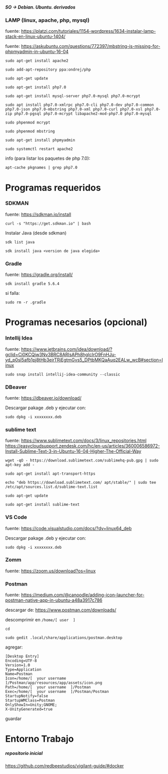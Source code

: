##### SO -> Debian. Ubuntu. derivados
### LAMP (linux, apache, php, mysql)
fuente: https://platzi.com/tutoriales/1154-wordpress/1634-instalar-lamp-stack-en-linux-ubuntu-1404/

fuente: https://askubuntu.com/questions/772397/mbstring-is-missing-for-phpmyadmin-in-ubuntu-16-04

`sudo apt-get install apache2 `


`sudo add-apt-repository ppa:ondrej/php `

`sudo apt-get update `

`sudo apt-get install php7.0 `

`sudo apt-get install mysql-server php7.0-mysql php7.0-mcrypt`

`sudo apt install php7.0-xmlrpc php7.0-cli php7.0-dev php7.0-common php7.0-json php7.0-mbstring php7.0-xml php7.0-curl php7.0-xsl php7.0-zip php7.0-pgsql php7.0-mcrypt libapache2-mod-php7.0 php7.0-mysql `


`sudo phpenmod mcrypt`

`sudo phpenmod mbstring`

`sudo apt-get install phpmyadmin`

`sudo systemctl restart apache2`

info (para listar los paquetes de php 7.0):

`apt-cache pkgnames | grep php7.0`


# Programas requeridos

### **SDKMAN**
fuente: https://sdkman.io/install

`curl -s "https://get.sdkman.io" | bash` 

Instalar Java (desde sdkman)

`sdk list java`

`sdk install java <version de java elegida>`


### **Gradle**
fuente: https://gradle.org/install/

`sdk install gradle 5.6.4`

si falla:

`sudo rm -r .gradle`


# Programas necesarios (opcional)

### **Intellij Idea**
fuente: https://www.jetbrains.com/idea/download/?gclid=Cj0KCQjw3Nv3BRC8ARIsAPh8hgIcIrO9FnHJu-yd_p0sI5afb1pj8tHb3eirTRiEgtmGvs5_DPtbMKQaAuq2EALw_wcB#section=linux
              
`sudo snap install intellij-idea-community --classic`   
    
### **DBeaver**
fuente: https://dbeaver.io/download/

Descargar pakage .deb y ejecutar con:

`sudo dpkg -i xxxxxxxx.deb`

### **sublime text** 
fuente: https://www.sublimetext.com/docs/3/linux_repositories.html
https://easycloudsupport.zendesk.com/hc/en-us/articles/360006586972-Install-Sublime-Text-3-in-Ubuntu-16-04-Higher-The-Official-Way

`wget -qO - https://download.sublimetext.com/sublimehq-pub.gpg | sudo apt-key add -`

`sudo apt-get install apt-transport-https`

`echo "deb https://download.sublimetext.com/ apt/stable/" | sudo tee /etc/apt/sources.list.d/sublime-text.list`

`sudo apt-get update`

`sudo apt-get install sublime-text`

### **VS Code**
fuente: https://code.visualstudio.com/docs/?dv=linux64_deb

Descargar pakage .deb y ejecutar con:

`sudo dpkg -i xxxxxxxx.deb`

### **Zomm**
fuente: https://zoom.us/download?os=linux

### Postman
fuente: https://medium.com/@canoodle/adding-icon-launcher-for-postman-native-app-in-ubuntu-a48a3917c786

descargar de: https://www.postman.com/downloads/

descomprimir en  `/home/[ user  ]`

`cd `

`sudo gedit .local/share/applications/postman.desktop`

 agregar:
~~~
[Desktop Entry]
Encoding=UTF-8
Version=1.0
Type=Application
Name=Postman
Icon=/home/[  your username  ]/Postman/app/resources/app/assets/icon.png
Path=/home/[  your username  ]/Postman
Exec=/home/[  your username  ]/Postman/Postman
StartupNotify=false
StartupWMClass=Postman
OnlyShowIn=Unity;GNOME;
X-UnityGenerated=true
~~~


guardar
 

# Entorno Trabajo
##### repositorio inicial
https://github.com/redbeestudios/vigilant-guide/#docker


